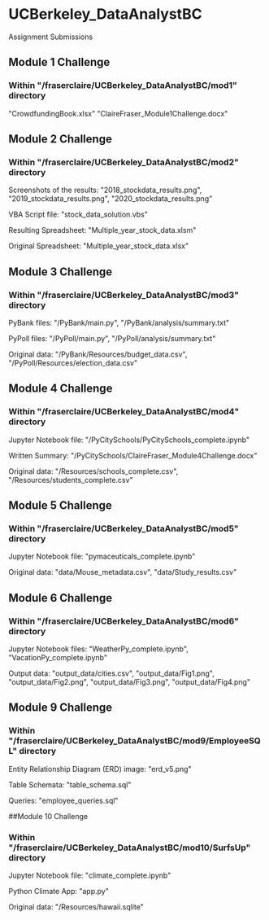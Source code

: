 # UCBerkeley_DataAnalystBC
Assignment Submissions

## Module 1 Challenge
### Within "/fraserclaire/UCBerkeley_DataAnalystBC/mod1" directory
"CrowdfundingBook.xlsx"
"ClaireFraser_Module1Challenge.docx"

## Module 2 Challenge
### Within "/fraserclaire/UCBerkeley_DataAnalystBC/mod2" directory
Screenshots of the results: "2018_stockdata_results.png", "2019_stockdata_results.png", "2020_stockdata_results.png"

VBA Script file: "stock_data_solution.vbs"

Resulting Spreadsheet: "Multiple_year_stock_data.xlsm"

Original Spreadsheet: "Multiple_year_stock_data.xlsx"

## Module 3 Challenge
### Within "/fraserclaire/UCBerkeley_DataAnalystBC/mod3" directory
PyBank files: "/PyBank/main.py", "/PyBank/analysis/summary.txt"

PyPoll files: "/PyPoll/main.py", "/PyPoll/analysis/summary.txt"

Original data: "/PyBank/Resources/budget_data.csv", "/PyPoll/Resources/election_data.csv"

## Module 4 Challenge
### Within "/fraserclaire/UCBerkeley_DataAnalystBC/mod4" directory
Jupyter Notebook file: "/PyCitySchools/PyCitySchools_complete.ipynb"

Written Summary: "/PyCitySchools/ClaireFraser_Module4Challenge.docx"

Original data: "/Resources/schools_complete.csv", "/Resources/students_complete.csv"

## Module 5 Challenge
### Within "/fraserclaire/UCBerkeley_DataAnalystBC/mod5" directory
Jupyter Notebook file: "pymaceuticals_complete.ipynb"

Original data: "data/Mouse_metadata.csv", "data/Study_results.csv"

## Module 6 Challenge
### Within "/fraserclaire/UCBerkeley_DataAnalystBC/mod6" directory
Jupyter Notebook files: "WeatherPy_complete.ipynb", "VacationPy_complete.ipynb"

Output data: "output_data/cities.csv", "output_data/Fig1.png", "output_data/Fig2.png", "output_data/Fig3.png", "output_data/Fig4.png"

## Module 9 Challenge
### Within "/fraserclaire/UCBerkeley_DataAnalystBC/mod9/EmployeeSQL" directory
Entity Relationship Diagram (ERD) image: "erd_v5.png"

Table Schemata: "table_schema.sql"

Queries: "employee_queries.sql"

##Module 10 Challenge
### Within "/fraserclaire/UCBerkeley_DataAnalystBC/mod10/SurfsUp" directory
Jupyter Notebook file: "climate_complete.ipynb"

Python Climate App: "app.py"

Original data: "/Resources/hawaii.sqlite"
